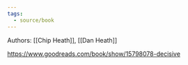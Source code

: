 ```yaml
---
tags:
  - source/book 
---
```


Authors: [[Chip Heath]], [[Dan Heath]]

https://www.goodreads.com/book/show/15798078-decisive
